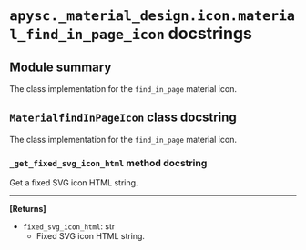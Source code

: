 # `apysc._material_design.icon.material_find_in_page_icon` docstrings

## Module summary

The class implementation for the `find_in_page` material icon.

## `MaterialfindInPageIcon` class docstring

The class implementation for the `find_in_page` material icon.

### `_get_fixed_svg_icon_html` method docstring

Get a fixed SVG icon HTML string.<hr>

**[Returns]**

- `fixed_svg_icon_html`: str
  - Fixed SVG icon HTML string.